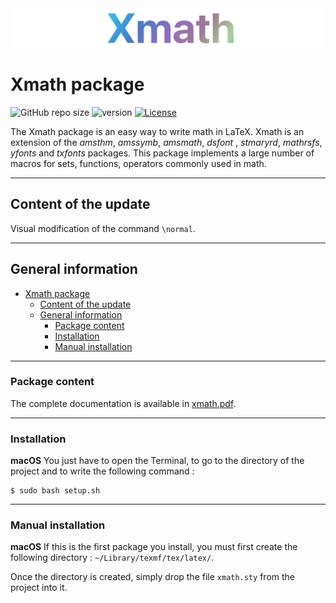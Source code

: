 <div align="center">
  <img src="resources/logo.png">
</div>



# Xmath package

![GitHub repo size](https://img.shields.io/github/repo-size/MartinDbx/xmath-package)
![version](https://img.shields.io/badge/version-1.0.2-blue)
[![License](https://img.shields.io/badge/license-LaTeX_Project_Public_License-blue)](LICENSE)


The Xmath package is an easy way to write math in LaTeX. Xmath is an extension of the *amsthm*, *amssymb*, *amsmath*, *dsfont* , *stmaryrd*, *mathrsfs*, *yfonts* and *txfonts* packages. This package implements a large number of macros for sets, functions, operators commonly used in math.

-----------------------------------------------------------
## Content of the update

Visual modification of the command `\normal`.

-----------------------------------------------------------
## General information
- [Xmath package](#xmath-package)
  - [Content of the update](#content-of-the-update)
  - [General information](#general-information)
    - [Package content](#package-content)
    - [Installation](#installation)
    - [Manual installation](#manual-installation)

-----------------------------------------------------------
### Package content
The complete documentation is available in [xmath.pdf](resources/xmath.pdf).

-----------------------------------------------------------
### Installation
**macOS**  You just have to open the Terminal, to go to the
directory of the project and to write the following command :
```
$ sudo bash setup.sh
```
-----------------------------------------------------------
### Manual installation
**macOS** If this is the first package you install, you must
first create the following directory : `~/Library/texmf/tex/latex/`.

Once the directory is created, simply drop the file `xmath.sty`
from the project into it.


